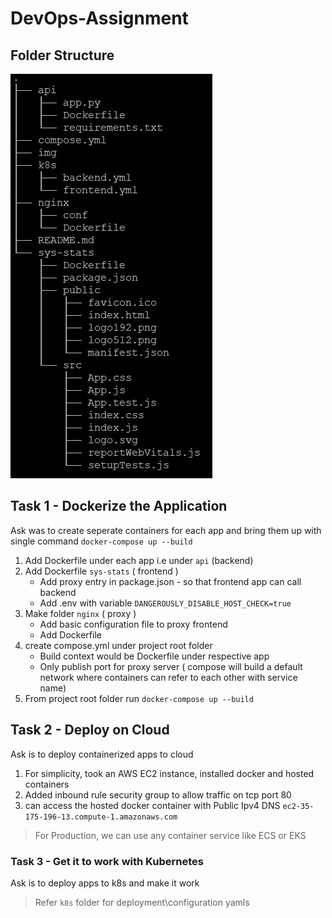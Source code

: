 # DevOps-Assignment


## Folder Structure
![](./img/dir.jpg)

## Task 1 - Dockerize the Application

Ask was to create seperate containers for each app and bring them up with single command `docker-compose up --build`

1. Add Dockerfile under each app i.e under `api` (backend) 
2. Add Dockerfile `sys-stats` ( frontend ) 
	* Add proxy entry in package.json - so that frontend app can call backend
	* Add .env with variable `DANGEROUSLY_DISABLE_HOST_CHECK=true` 
3. Make folder `nginx` ( proxy )
	* Add basic configuration file to proxy frontend
	* Add Dockerfile
4. create compose.yml under project root folder
	* Build context would be Dockerfile under respective app
	* Only publish port for proxy server ( compose will build a default network where containers can refer to each other with service name)
5. From project root folder run `docker-compose up --build`
 
## Task 2 - Deploy on Cloud

Ask is to deploy containerized apps to cloud

1. For simplicity, took an AWS EC2 instance, installed docker and hosted containers 
2. Added inbound rule security group to allow traffic on tcp port 80
3. can access the hosted docker container with Public Ipv4 DNS `ec2-35-175-196-13.compute-1.amazonaws.com`

> For Production, we can use any container service like ECS or EKS


### Task 3 - Get it to work with Kubernetes

Ask is to deploy apps to k8s and make it work




> Refer `k8s` folder for deployment\configuration yamls

